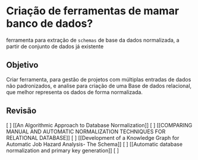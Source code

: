 # Criação de ferramentas de mamar banco de dados?

ferramenta para extração de ``schemas`` de base da dados normalizada, a partir de conjunto de dados já existente 



## Objetivo

Criar ferramenta, para gestão de projetos com múltiplas entradas de dados não padronizados,  e analise para criação de uma Base de dados relacional, que melhor representa os dados de forma normalizada.



## Revisão

[ ]  [[An Algorithmic Approach to Database Normalization]]
[ ]  [[COMPARING MANUAL AND AUTOMATIC NORMALIZATION TECHNIQUES FOR RELATIONAL DATABASE]]
[ ]  [[Development of a Knowledge Graph for Automatic Job Hazard Analysis- The Schema]]
[ ]  [[Automatic database normalization and primary key generation]]
[ ]  